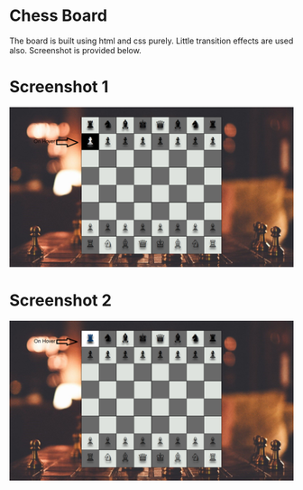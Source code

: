# Chess Board 

The board is built using html and css purely. Little transition effects are used also. Screenshot is provided below.


# Screenshot 1
![Alt text](Images/img1.png?raw=true "Picture 1")

# Screenshot 2
![Alt text](Images/img2.png?raw=true "Picture 1")